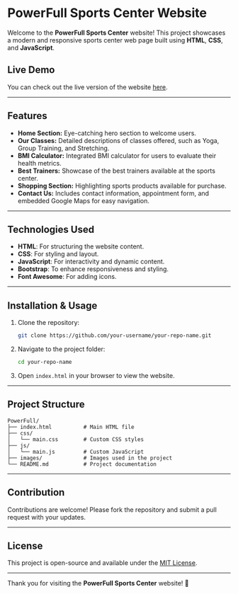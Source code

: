 # PowerFull Sports Center Website

Welcome to the **PowerFull Sports Center** website! This project showcases a modern and responsive sports center web page built using **HTML**, **CSS**, and **JavaScript**.

## Live Demo

You can check out the live version of the website [here](https://genuine-tapioca-8aed24.netlify.app/#contact).

---

## Features

- **Home Section:** Eye-catching hero section to welcome users.
- **Our Classes:** Detailed descriptions of classes offered, such as Yoga, Group Training, and Stretching.
- **BMI Calculator:** Integrated BMI calculator for users to evaluate their health metrics.
- **Best Trainers:** Showcase of the best trainers available at the sports center.
- **Shopping Section:** Highlighting sports products available for purchase.
- **Contact Us:** Includes contact information, appointment form, and embedded Google Maps for easy navigation.

---

## Technologies Used

- **HTML**: For structuring the website content.
- **CSS**: For styling and layout.
- **JavaScript**: For interactivity and dynamic content.
- **Bootstrap**: To enhance responsiveness and styling.
- **Font Awesome**: For adding icons.

---

## Installation & Usage

1. Clone the repository:
   ```bash
   git clone https://github.com/your-username/your-repo-name.git
   ```
2. Navigate to the project folder:
   ```bash
   cd your-repo-name
   ```
3. Open `index.html` in your browser to view the website.

---

## Project Structure

```
PowerFull/
├── index.html          # Main HTML file
├── css/
│   └── main.css        # Custom CSS styles
├── js/
│   └── main.js         # Custom JavaScript
├── images/             # Images used in the project
└── README.md           # Project documentation
```

---

## Contribution

Contributions are welcome! Please fork the repository and submit a pull request with your updates.

---

## License

This project is open-source and available under the [MIT License](LICENSE).

---

Thank you for visiting the **PowerFull Sports Center** website! 🚀
